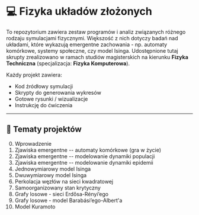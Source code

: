 # 💻 Fizyka układów złożonych

To repozytorium zawiera zestaw programów i analiz związanych różnego rodzaju symulacjami fizycznymi. Większość z nich dotyczy badań nad układami, które wykazują emergentne zachowania - np. automaty komórkowe, systemy społeczne, czy model Isinga. Udostępnione tutaj skrupty zrealizowano w ramach studiów magisterskich na kierunku **Fizyka Techniczna** (specjalizacja: **Fizyka Komputerowa**).

Każdy projekt zawiera:
- Kod źródłowy symulacji
- Skrypty do generowania wykresów
- Gotowe rysunki / wizualizacje
- Instrukcję do ćwiczenia

---

## 📌 Tematy projektów 
0. Wprowadzenie
1. Zjawiska emergentne -- automaty komórkowe (gra w życie)
2. Zjawiska emergentne -- modelowanie dynamiki populacji
3. Zjawiska emergentne -- modelowanie dynamiki epidemii
4. Jednowymiarowy model Isinga
5. Dwuwymiarowy model Isinga
6. Perkolacja węzłów na sieci kwadratowej
7. Samoorganizowany stan krytyczny
8. Grafy losowe - sieci Erdősa-Rényi’ego
9. Grafy losowe - model Barabási’ego-Albert'a
10. Model Kuramoto

